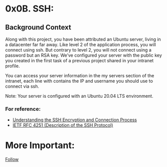 # 0x0B. SSH:

## Background Context

Along with this project, you have been attributed an Ubuntu server, living in a datacenter far far away. Like level 2 of the application process, you will connect using ssh. But contrary to level 2, you will not connect using a password but an RSA key. We’ve configured your server with the public key you created in the first task of a previous project shared in your intranet profile.

You can access your server information in the my servers section of the intranet, each line with contains the IP and username you should use to connect via ssh.

Note: Your server is configured with an Ubuntu 20.04 LTS environment.

### For reference:
- [Understanding the SSH Encryption and Connection Process](https://www.digitalocean.com/community/tutorials/understanding-the-ssh-encryption-and-connection-process)
- [IETF RFC 4251 (Description of the SSH Protocol)](https://www.ietf.org/rfc/rfc4251.txt)

# More Important:
[Follow](https://github.com/Alltoft)
